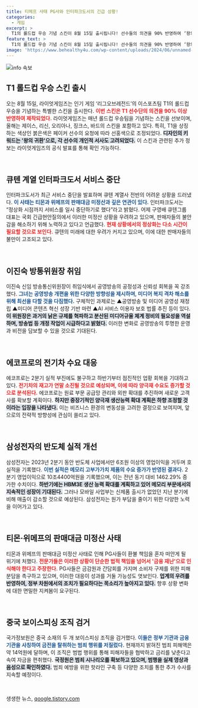 ```yaml
---
title: 티메프 사태 PG사와 인터파크도서의 긴급 상황!
categories:
  - 게임
excerpt: >
  T1의 롤드컵 우승 기념 스킨이 8월 15일 출시됩니다! 선수들의 의견을 90% 반영하여 ‘왕의 귀환’ 테마로 디자인된 이번 스킨은 그들의 이야기와 취향을 담았다는 소식.
feature_text: >
  T1의 롤드컵 우승 기념 스킨이 8월 15일 출시됩니다! 선수들의 의견을 90% 반영하여 ‘왕의 귀환’ 테마로 디자인된 이번 스킨은 그들의 이야기와 취향을 담았다는 소식.
image: 'https://www.behealthy4u.com/wp-content/uploads/2024/06/unnamed-file.png'
---
```


<p><img src="https://www.behealthy4u.com/wp-content/uploads/2024/06/unnamed-file.png" alt="info 속보" /></p>

<h2 data-ke-size="size26">T1 롤드컵 우승 스킨 출시</h2>

<p data-ke-size="size16">오는 8월 15일, 라이엇게임즈는 인기 게임 ‘리그오브레전드’의 이스포츠팀 T1의 롤드컵 우승을 기념하는 특별한 스킨을 출시한다. <b><span style="color: #ee2323;">이번 스킨은 T1 선수단의 의견을 90% 이상 반영하여 제작되었다.</span></b> 라이엇게임즈는 매년 롤드컵 우승팀을 기념하는 스킨을 선보이며, 올해는 제이스, 리신, 오리아나, 징크스, 바드의 스킨을 포함하고 있다. 특히, T1을 상징하는 색상인 붉은색은 페이커 선수의 요청에 따라 선홍색으로 조정되었다. <b><span style="background-color: #21538527;">디자인의 키워드는 '왕의 귀환'으로, 각 선수의 개인적 서사도 고려되었다.</span></b> 이 스킨과 관련된 추가 정보는 라이엇게임즈의 공식 발표를 통해 확인 가능하다.</p>

<p data-ke-size="size16">&nbsp;</p>

<h2 data-ke-size="size26">큐텐 계열 인터파크도서 서비스 중단</h2>

<p data-ke-size="size16">인터파크도서가 최근 서비스 중단을 발표하며 큐텐 계열사 전반의 어려운 상황을 드러냈다. <b><span style="color: #1a5490;">이 사태는 티몬과 위메프의 판매대금 미정산과 깊은 연관이 있다.</span></b> 인터파크도서는 “정상화 시점까지 서비스를 일시 중단하기로 했다”라고 밝혔다. 어제 구영배 큐텐그룹 대표는 국회 긴급현안질의에서 이러한 미정산 상황을 우려하고 있으며, 판매자들의 불안감을 해소하기 위해 노력하고 있다고 언급했다. <b><span style="color: #ee2323;">현재 상황에서의 정상화는 다소 시간이 필요할 것으로 보인다.</span></b> 큐텐의 미래에 대한 우려가 커지고 있으며, 이에 대한 판매자들의 불만이 고조되고 있다.</p>

<p data-ke-size="size16">&nbsp;</p>

<h2 data-ke-size="size26">이진숙 방통위원장 취임</h2>

<p data-ke-size="size16">이진숙 신임 방송통신위원장이 취임식에서 공영방송의 공정성과 신뢰성 회복을 꼭 강조했다. <b><span style="color: #1a5490;">그녀는 공영방송 개편을 위한 다양한 방향성을 제시하며, 미디어 복지 격차 해소를 위해 최선을 다할 것을 다짐했다.</span></b> 구체적인 과제로는 ▲공영방송 및 미디어 공영성 재정립 ▲미디어 콘텐츠 혁신 성장 기반 마련 ▲AI 서비스 이용자 보호 법률 추진 등이 있다. <b><span style="background-color: #21538527;">이 위원장은 과거의 낡은 규제를 혁파하고 분산된 미디어규율 체계 정비의 필요성을 역설하며, 방송법 등 개정 작업이 시급하다고 밝혔다.</span></b> 이러한 변화로 공영방송의 투명한 운영과 비전을 담보할 수 있을 것으로 기대된다.</p>

<p data-ke-size="size16">&nbsp;</p>

<h2 data-ke-size="size26">에코프로의 전기차 수요 대응</h2>

<p data-ke-size="size16">에코프로는 2분기 실적 부진에도 불구하고 하반기부터 점진적인 업황 회복을 기대하고 있다. <b><span style="color: #ee2323;">전기차의 재고가 연말 소진될 것으로 예상되며, 이에 따라 양극재 수요도 증가할 것으로 분석된다.</span></b> 에코프로는 원료 부문 공급망 관리와 외판 확대를 추진하며 새로운 고객사를 확보할 계획이다. <b><span style="background-color: #21538527;">하지만 중장기적인 양극재 생산능력 확대 계획은 하향 조정할 것이라는 입장을 나타냈다.</span></b> 이는 비즈니스 환경의 변동성을 고려한 결정으로 보여지며, 앞으로의 전략적 방향성에 관심이 쏠리고 있다.</p>

<p data-ke-size="size16">&nbsp;</p>

<h2 data-ke-size="size26">삼성전자의 반도체 실적 개선</h2>

<p data-ke-size="size16">삼성전자는 2023년 2분기 동안 반도체 사업에서만 6조원 이상의 영업이익을 거두며 호실적을 기록했다. <b><span style="color: #1a5490;">이번 실적은 메모리 고부가가치 제품의 수요 증가가 반영된 결과다.</span></b> 2분기 영업이익으로 10조4400억원을 기록했으며, 이는 전년 동기 대비 1462.29% 증가한 수치이다. <b><span style="background-color: #21538527;">하반기에는 HBM3E 생산 능력 확대를 계획하고 있어 메모리 부문에서의 지속적인 성장이 기대된다.</span></b> 그러나 모바일 사업부는 신제품 출시가 없었던 지난 분기에 비해 매출이 감소할 것으로 예상된다. 삼성전자는 원가 부담을 줄이기 위한 다양한 노력을 이어가고 있다.</p>

<p data-ke-size="size16">&nbsp;</p>

<h2 data-ke-size="size26">티몬·위메프의 판매대금 미정산 사태</h2>

<p data-ke-size="size16">티몬과 위메프의 판매대금 미정산 사태로 인해 PG사들이 환불 책임을 혼자 떠안게 될 위기에 처했다. <b><span style="color: #ee2323;">전문가들은 이러한 상황이 단순한 법적 책임을 넘어서 '금융 재난'으로 인식해야 한다고 주장한다.</span></b> PG사들은 금감원과 간담회를 가지며 소비자 구제를 위한 피해 분담을 촉구하고 있으며, 이러한 대응이 성과를 거둘 가능성도 엿보인다. <b><span style="background-color: #21538527;">업계의 우려를 반영하여, 정부 차원에서의 조치가 필요하다는 목소리가 높아지고 있다.</span></b> 향후 상황 변화에 대한 면밀한 지켜봄이 요구된다.</p>

<p data-ke-size="size16">&nbsp;</p>

<h2 data-ke-size="size26">중국 보이스피싱 조직 검거</h2>

<p data-ke-size="size16">국가정보원은 중국 소재의 두 개 보이스피싱 조직을 검거했다. <b><span style="color: #1a5490;">이들은 정부 기관과 금융기관을 사칭하여 금전을 탈취하는 범죄 행위를 저질렀다.</span></b> 현재까지 밝혀진 범죄 피해액은 약 14억원에 달하며, 이 조직은 범법 행위를 통해 피해자들을 협박하고 금리를 낮춘다고 속여 자금을 편취했다. <b><span style="background-color: #21538527;">국정원은 범죄 시나리오를 확보하고 있으며, 범행을 실제 영상과 음성으로 확인하였다.</span></b> 범죄 예방을 위한 핫라인 구축 등 다양한 조치를 통한 추가 수사를 지속할 예정이다.</p>

<p data-ke-size="size16">&nbsp;</p>
생생한 뉴스, <a href="https://qoogle.tistory.com" rel="dofollow">qoogle.tistory.com</a>


